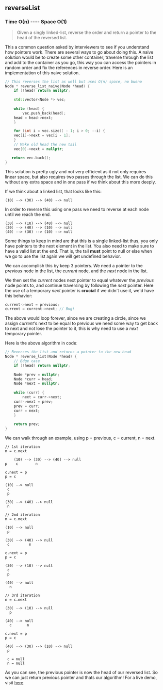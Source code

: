 ## reverseList

### Time O(n) ---- Space O(1)

> Given a singly linked-list, reverse the order and return a pointer to the head of the reversed list.


This a common question asked by interviewers to see if you understand how pointers work. There are several ways to go about doing this. A naive solution would be to create some other container, traverse through the list and add to the container as you go, this way you can access the pointers in random order and fix the references in reverse order. Here is an implementation of this naive solution.

```cpp
// This reverses the list as well but uses O(n) space, no bueno
Node * reverse_list_naive(Node *head) {
    if (!head) return nullptr;
	
    std::vector<Node *> vec;
	
    while (head) {
    	vec.push_back(head);
	head = head->next;
    }

    for (int i = vec.size() - 1; i > 0; --i) {
	vec[i]->next = vec[i - 1];
    }
    // Make old head the new tail
    vec[0]->next = nullptr;

   return vec.back();
}
```

This solution is pretty ugly and not very efficient as it not only requires linear space, but also requires two passes through the list. We can do this without any extra space and in one pass if we think about this more deeply.

If we think about a linked list, that looks like this:

```
(10) --> (30) --> (40) --> null
```

In order to reverse this using one pass we need to reverse at each node until we reach the end.

```
(30) --> (10) --> (40) --> null
(30) --> (40) --> (10) --> null
(40) --> (30) --> (10) --> null
```

Some things to keep in mind are that this is a single linked-list thus, you only have pointers to the next element in the list. You also need to make sure to have a valid list at the end. That is, the tail **must** point to null or else when we go to use the list again we will get undefined behavior.

We can accomplish this by keep 3 pointers. We need a pointer to the *previous* node in the list, the *current* node, and the *next* node in the list.

We then set the *current* nodes next pointer to equal whatever the *previous* node points to, and continue traversing by following the *next* pointer. Here the use of a temporary *next* pointer is **crucial** if we didn't use it, we'd have this behavior:

```cpp
current->next = previous;
current = current->next; // Bug!
```
The above would loop forever, since we are creating a circle, since we assign *current*'s next to be equal to previous we need some way to get back to next and not lose the pointer to it, this is why need to use a *next* temporary pointer.

Here is the above algorithm in code:

```cpp
// Reverses the list and returns a pointer to the new head
Node * reverse_list(Node *head) {
    // Edge case
    if (!head) return nullptr;
    
    Node *prev = nullptr;
    Node *curr = head;
    Node *next = nullptr;
    
    while (curr) {
    	next = curr->next;
	curr->next = prev;
	prev = curr;
	curr = next;
    }
    
    return prev;
}
```

We can walk through an example, using p = previous, c = current, n = next.

```
// 1st iteration
n = c.next

	(10) --> (30) --> (40) --> null
p    c        n

c.next = p
p = c

(10) --> null  
 c
 p
 
(30) --> (40) --> null
 n  

// 2nd iteration
n = c.next

(10) --> null  
 p
 
(30) --> (40) --> null
 c         n

c.next = p
p = c

(30) --> (10) --> null  
 c
 p         
  
(40) --> null
  n
  
// 3rd iteration  
n = c.next

(30) --> (10) --> null  
  p  
  
(40) --> null
  c       n

c.next = p
p = c

(40) --> (30) --> (10) --> null
 p
 
 c = null
 n = null       
```

As you can see, the previous pointer is now the head of our reversed list. So we can just return previous pointer and thats our algorithm!
For a live demo, visit [here](https://repl.it/@heyluis/reverseList)
